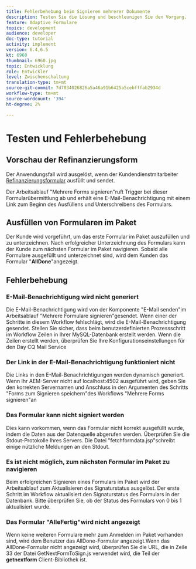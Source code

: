 ```yaml
---
title: Fehlerbehebung beim Signieren mehrerer Dokumente
description: Testen Sie die Lösung und beschleunigen Sie den Vorgang.
feature: Adaptive Formulare
topics: development
audience: developer
doc-type: tutorial
activity: implement
version: 6.4,6.5
kt: 6960
thumbnail: 6960.jpg
topic: Entwicklung
role: Entwickler
level: Zwischenschaltung
translation-type: tm+mt
source-git-commit: 7d7034026826a5a46a91b6425a5cebfffab2934d
workflow-type: tm+mt
source-wordcount: '394'
ht-degree: 2%

---
```



# Testen und Fehlerbehebung


## Vorschau der Refinanzierungsform

Der Anwendungsfall wird ausgelöst, wenn der Kundendienstmitarbeiter [Refinanzierungsformular](http://localhost:4502/content/dam/formsanddocuments/formsandsigndemo/refinanceform/jcr:content?wcmmode=disabled) ausfüllt und sendet.

Der Arbeitsablauf &quot;Mehrere Forms signieren&quot;ruft Trigger bei dieser Formularübermittlung ab und erhält eine E-Mail-Benachrichtigung mit einem Link zum Beginn des Ausfüllens und Unterschreibens des Formulars.

## Ausfüllen von Formularen im Paket

Der Kunde wird vorgeführt, um das erste Formular im Paket auszufüllen und zu unterzeichnen. Nach erfolgreicher Unterzeichnung des Formulars kann der Kunde zum nächsten Formular im Paket navigieren. Sobald alle Formulare ausgefüllt und unterzeichnet sind, wird dem Kunden das Formular &quot;**AllDone**&quot;angezeigt.

## Fehlerbehebung

### E-Mail-Benachrichtigung wird nicht generiert

Die E-Mail-Benachrichtigung wird von der Komponente &quot;E-Mail senden&quot;im Arbeitsablauf &quot;Mehrere Formulare signieren&quot;gesendet. Wenn einer der Schritte in diesem Workflow fehlschlägt, wird die E-Mail-Benachrichtigung gesendet. Stellen Sie sicher, dass beim benutzerdefinierten Prozessschritt im Workflow Zeilen in Ihrer MySQL-Datenbank erstellt werden. Wenn die Zeilen erstellt werden, überprüfen Sie Ihre Konfigurationseinstellungen für den Day CQ Mail Service

### Der Link in der E-Mail-Benachrichtigung funktioniert nicht

Die Links in den E-Mail-Benachrichtigungen werden dynamisch generiert. Wenn Ihr AEM-Server nicht auf localhost:4502 ausgeführt wird, geben Sie den korrekten Servernamen und Anschluss in den Argumenten des Schritts &quot;Forms zum Signieren speichern&quot;des Workflows &quot;Mehrere Forms signieren&quot;an

### Das Formular kann nicht signiert werden

Dies kann vorkommen, wenn das Formular nicht korrekt ausgefüllt wurde, indem die Daten aus der Datenquelle abgerufen werden. Überprüfen Sie die Stdout-Protokolle Ihres Servers. Die Datei &quot;fetchformdata.jsp&quot;schreibt einige nützliche Meldungen an den Stdout.

### Es ist nicht möglich, zum nächsten Formular im Paket zu navigieren

Beim erfolgreichen Signieren eines Formulars im Paket wird der Arbeitsablauf zum Aktualisieren des Signaturstatus ausgelöst. Der erste Schritt im Workflow aktualisiert den Signaturstatus des Formulars in der Datenbank. Bitte überprüfen Sie, ob der Status des Formulars von 0 bis 1 aktualisiert wurde.

### Das Formular &quot;AlleFertig&quot;wird nicht angezeigt

Wenn keine weiteren Formulare mehr zum Anmelden im Paket vorhanden sind, wird dem Benutzer das AllDone-Formular angezeigt.Wenn das AllDone-Formular nicht angezeigt wird, überprüfen Sie die URL, die in Zeile 33 der Datei GetNextFormToSign.js verwendet wird, die Teil der **getnextform** Client-Bibliothek ist.











